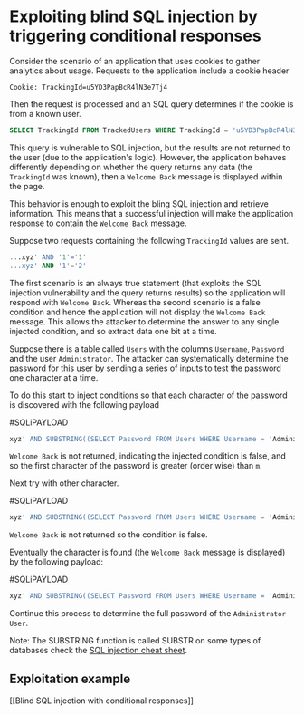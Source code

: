# Exploiting blind SQL injection by triggering conditional responses

Consider the scenario of an application that uses cookies to gather analytics about usage. Requests to the application include a cookie header 

```http
Cookie: TrackingId=u5YD3PapBcR4lN3e7Tj4
```

Then the request is processed and an SQL query determines if the cookie is from a known user.

```SQL
SELECT TrackingId FROM TrackedUsers WHERE TrackingId = 'u5YD3PapBcR4lN3e7Tj4'
```

This query is vulnerable to SQL injection, but the results are not returned to the user (due to the application's logic). However, the application behaves differently depending on whether the query returns any data (the `TrackingId` was known), then a `Welcome Back` message is displayed within the page.

This behavior is enough to exploit the bling SQL injection and retrieve information. This means that a successful injection will make the application response to contain the `Welcome Back` message.

Suppose two requests containing the following `TrackingId` values are sent.

```SQL
...xyz' AND '1'='1'
...xyz' AND '1'='2'
```

The first scenario is an always true statement (that exploits the SQL injection vulnerability and the query returns results) so the application will respond with `Welcome Back`. Whereas the second scenario is a false condition and hence the application will not display the `Welcome Back` message. This allows the attacker to determine the answer to any single injected condition, and so extract data one bit at a time.

Suppose there is a table called `Users` with the columns `Username`, `Password` and the user `Administrator`. The attacker can systematically determine the password for this user by sending a series of inputs to test the password one character at a time.

To do this start to inject conditions so that each character of the password is discovered with the following payload

#SQLiPAYLOAD 
```SQL
xyz' AND SUBSTRING((SELECT Password FROM Users WHERE Username = 'Administrator'), 1, 1) > 'm
```

`Welcome Back` is not returned, indicating the injected condition is false, and so the first character of the password is greater (order wise) than `m`.

Next try with other character.

#SQLiPAYLOAD 
```SQL
xyz' AND SUBSTRING((SELECT Password FROM Users WHERE Username = 'Administrator'), 1, 1) > 't
```

`Welcome Back` is not returned so the condition is false.

Eventually the character is found (the `Welcome Back` message is displayed) by the following payload:

#SQLiPAYLOAD 
```SQL
xyz' AND SUBSTRING((SELECT Password FROM Users WHERE Username = 'Administrator'), 1, 1) = 's
```

Continue this process to determine the full password of the `Administrator User`.

Note: The SUBSTRING function is called SUBSTR on some types of databases check the [SQL injection cheat sheet](https://portswigger.net/web-security/sql-injection/cheat-sheet).

## Exploitation example

[[Blind SQL injection with conditional responses]]

